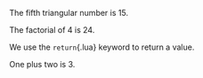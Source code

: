 The fifth triangular number is 15.

The factorial of 4 is 24.

We use the `return`{.lua} keyword to return a value.

One plus two is 3.

